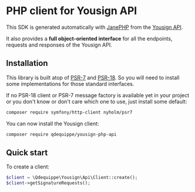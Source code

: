 # PHP client for Yousign API

This SDK is generated automatically with [JanePHP](https://github.com/janephp/janephp)
from the [Yousign API](https://developers.yousign.com/).

It also provides a **full object-oriented interface** for all the endpoints,
requests and responses of the Yousign API.

## Installation

This library is built atop of [PSR-7](https://www.php-fig.org/psr/psr-7/) and
[PSR-18](https://www.php-fig.org/psr/psr-18/). So you will need to install some
implementations for those standard interfaces.

If no PSR-18 client or PSR-7 message factory is available yet in your project
or you don't know or don't care which one to use, just install some default:

```bash
composer require symfony/http-client nyholm/psr7
```

You can now install the Yousign client:

```bash
composer require qdequippe/yousign-php-api
```

## Quick start

To create a client:

```php
$client = \Qdequippe\Yousign\Api\Client::create();
$client->getSignatureRequests();
```